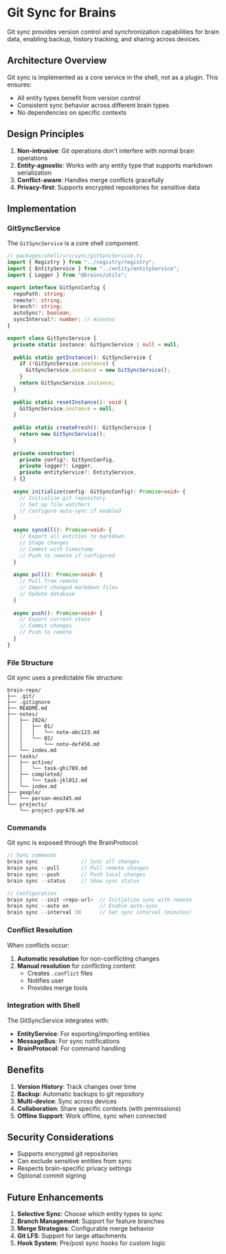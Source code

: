 # Git Sync for Brains

Git sync provides version control and synchronization capabilities for brain data, enabling backup, history tracking, and sharing across devices.

## Architecture Overview

Git sync is implemented as a core service in the shell, not as a plugin. This ensures:
- All entity types benefit from version control
- Consistent sync behavior across different brain types
- No dependencies on specific contexts

## Design Principles

1. **Non-intrusive**: Git operations don't interfere with normal brain operations
2. **Entity-agnostic**: Works with any entity type that supports markdown serialization
3. **Conflict-aware**: Handles merge conflicts gracefully
4. **Privacy-first**: Supports encrypted repositories for sensitive data

## Implementation

### GitSyncService

The `GitSyncService` is a core shell component:

```typescript
// packages/shell/src/sync/gitSyncService.ts
import { Registry } from "../registry/registry";
import { EntityService } from "../entity/entityService";
import { Logger } from "@brains/utils";

export interface GitSyncConfig {
  repoPath: string;
  remote?: string;
  branch?: string;
  autoSync?: boolean;
  syncInterval?: number; // minutes
}

export class GitSyncService {
  private static instance: GitSyncService | null = null;
  
  public static getInstance(): GitSyncService {
    if (!GitSyncService.instance) {
      GitSyncService.instance = new GitSyncService();
    }
    return GitSyncService.instance;
  }
  
  public static resetInstance(): void {
    GitSyncService.instance = null;
  }
  
  public static createFresh(): GitSyncService {
    return new GitSyncService();
  }
  
  private constructor(
    private config?: GitSyncConfig,
    private logger?: Logger,
    private entityService?: EntityService,
  ) {}
  
  async initialize(config: GitSyncConfig): Promise<void> {
    // Initialize git repository
    // Set up file watchers
    // Configure auto-sync if enabled
  }
  
  async syncAll(): Promise<void> {
    // Export all entities to markdown
    // Stage changes
    // Commit with timestamp
    // Push to remote if configured
  }
  
  async pull(): Promise<void> {
    // Pull from remote
    // Import changed markdown files
    // Update database
  }
  
  async push(): Promise<void> {
    // Export current state
    // Commit changes
    // Push to remote
  }
}
```

### File Structure

Git sync uses a predictable file structure:

```
brain-repo/
├── .git/
├── .gitignore
├── README.md
├── notes/
│   ├── 2024/
│   │   ├── 01/
│   │   │   └── note-abc123.md
│   │   └── 02/
│   │       └── note-def456.md
│   └── index.md
├── tasks/
│   ├── active/
│   │   └── task-ghi789.md
│   ├── completed/
│   │   └── task-jkl012.md
│   └── index.md
├── people/
│   └── person-mno345.md
└── projects/
    └── project-pqr678.md
```

### Commands

Git sync is exposed through the BrainProtocol:

```typescript
// Sync commands
brain sync              // Sync all changes
brain sync --pull       // Pull remote changes
brain sync --push       // Push local changes
brain sync --status     // Show sync status

// Configuration
brain sync --init <repo-url>  // Initialize sync with remote
brain sync --auto on          // Enable auto-sync
brain sync --interval 30      // Set sync interval (minutes)
```

### Conflict Resolution

When conflicts occur:

1. **Automatic resolution** for non-conflicting changes
2. **Manual resolution** for conflicting content:
   - Creates `.conflict` files
   - Notifies user
   - Provides merge tools

### Integration with Shell

The GitSyncService integrates with:

- **EntityService**: For exporting/importing entities
- **MessageBus**: For sync notifications
- **BrainProtocol**: For command handling

## Benefits

1. **Version History**: Track changes over time
2. **Backup**: Automatic backups to git repository
3. **Multi-device**: Sync across devices
4. **Collaboration**: Share specific contexts (with permissions)
5. **Offline Support**: Work offline, sync when connected

## Security Considerations

- Supports encrypted git repositories
- Can exclude sensitive entities from sync
- Respects brain-specific privacy settings
- Optional commit signing

## Future Enhancements

1. **Selective Sync**: Choose which entity types to sync
2. **Branch Management**: Support for feature branches
3. **Merge Strategies**: Configurable merge behavior
4. **Git LFS**: Support for large attachments
5. **Hook System**: Pre/post sync hooks for custom logic